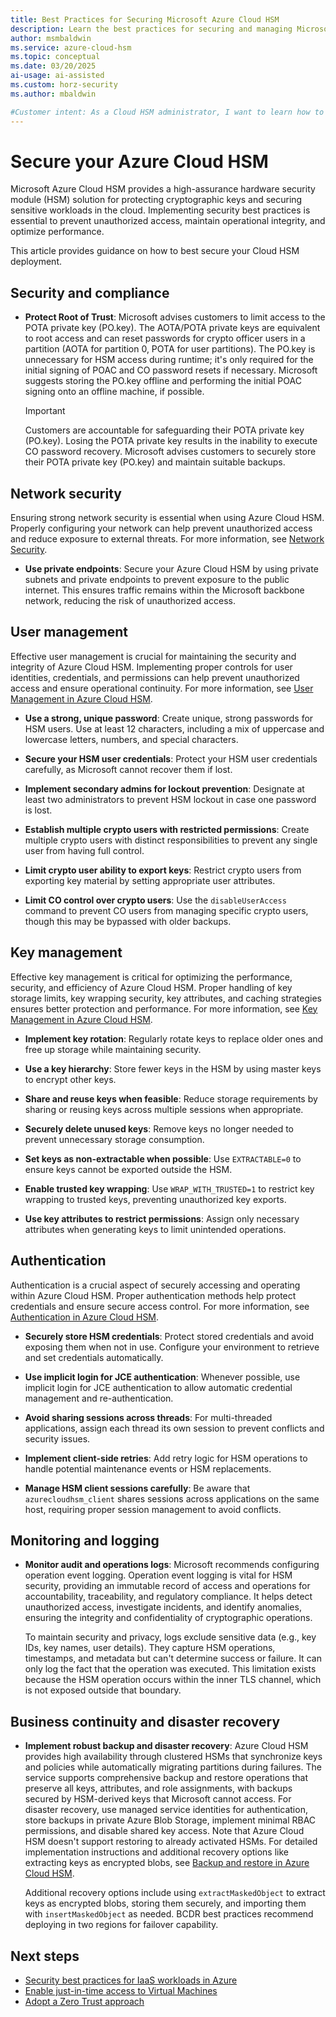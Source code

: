 ```yaml
---
title: Best Practices for Securing Microsoft Azure Cloud HSM
description: Learn the best practices for securing and managing Microsoft Azure Cloud HSM to protect cryptographic keys and sensitive workloads.
author: msmbaldwin
ms.service: azure-cloud-hsm
ms.topic: conceptual
ms.date: 03/20/2025
ai-usage: ai-assisted
ms.custom: horz-security
ms.author: mbaldwin

#Customer intent: As a Cloud HSM administrator, I want to learn how to secure and optimize my Cloud HSM deployment.
---
```


# Secure your Azure Cloud HSM

Microsoft Azure Cloud HSM provides a high-assurance hardware security module (HSM) solution for protecting cryptographic keys and securing sensitive workloads in the cloud. Implementing security best practices is essential to prevent unauthorized access, maintain operational integrity, and optimize performance.

This article provides guidance on how to best secure your Cloud HSM deployment.

## Security and compliance  

- **Protect Root of Trust**: Microsoft advises customers to limit access to the POTA private key (PO.key). The AOTA/POTA private keys are equivalent to root access and can reset passwords for crypto officer users in a partition (AOTA for partition 0, POTA for user partitions). The PO.key is unnecessary for HSM access during runtime; it's only required for the initial signing of POAC and CO password resets if necessary. Microsoft suggests storing the PO.key offline and performing the initial POAC signing onto an offline machine, if possible.  

    > [!IMPORTANT]
    > Customers are accountable for safeguarding their POTA private key (PO.key). Losing the POTA private key results in the inability to execute CO password recovery. Microsoft advises customers to securely store their POTA private key (PO.key) and maintain suitable backups.  

## Network security  

Ensuring strong network security is essential when using Azure Cloud HSM. Properly configuring your network can help prevent unauthorized access and reduce exposure to external threats. For more information, see [Network Security](network-security.md).  

- **Use private endpoints**: Secure your Azure Cloud HSM by using private subnets and private endpoints to prevent exposure to the public internet. This ensures traffic remains within the Microsoft backbone network, reducing the risk of unauthorized access.

## User management  

Effective user management is crucial for maintaining the security and integrity of Azure Cloud HSM. Implementing proper controls for user identities, credentials, and permissions can help prevent unauthorized access and ensure operational continuity. For more information, see [User Management in Azure Cloud HSM](user-management.md).  

- **Use a strong, unique password**: Create unique, strong passwords for HSM users. Use at least 12 characters, including a mix of uppercase and lowercase letters, numbers, and special characters.

- **Secure your HSM user credentials**: Protect your HSM user credentials carefully, as Microsoft cannot recover them if lost.

- **Implement secondary admins for lockout prevention**: Designate at least two administrators to prevent HSM lockout in case one password is lost.

- **Establish multiple crypto users with restricted permissions**: Create multiple crypto users with distinct responsibilities to prevent any single user from having full control.

- **Limit crypto user ability to export keys**: Restrict crypto users from exporting key material by setting appropriate user attributes.

- **Limit CO control over crypto users**: Use the `disableUserAccess` command to prevent CO users from managing specific crypto users, though this may be bypassed with older backups.

## Key management  

Effective key management is critical for optimizing the performance, security, and efficiency of Azure Cloud HSM. Proper handling of key storage limits, key wrapping security, key attributes, and caching strategies ensures better protection and performance. For more information, see [Key Management in Azure Cloud HSM](key-management.md).  

- **Implement key rotation**: Regularly rotate keys to replace older ones and free up storage while maintaining security.  

- **Use a key hierarchy**: Store fewer keys in the HSM by using master keys to encrypt other keys.  

- **Share and reuse keys when feasible**: Reduce storage requirements by sharing or reusing keys across multiple sessions when appropriate.  

- **Securely delete unused keys**: Remove keys no longer needed to prevent unnecessary storage consumption.  

- **Set keys as non-extractable when possible**: Use `EXTRACTABLE=0` to ensure keys cannot be exported outside the HSM.  

- **Enable trusted key wrapping**: Use `WRAP_WITH_TRUSTED=1` to restrict key wrapping to trusted keys, preventing unauthorized key exports.  

- **Use key attributes to restrict permissions**: Assign only necessary attributes when generating keys to limit unintended operations.  

## Authentication  

Authentication is a crucial aspect of securely accessing and operating within Azure Cloud HSM. Proper authentication methods help protect credentials and ensure secure access control. For more information, see [Authentication in Azure Cloud HSM](authentication.md).  

- **Securely store HSM credentials**: Protect stored credentials and avoid exposing them when not in use. Configure your environment to retrieve and set credentials automatically.  

- **Use implicit login for JCE authentication**: Whenever possible, use implicit login for JCE authentication to allow automatic credential management and re-authentication.  

- **Avoid sharing sessions across threads**: For multi-threaded applications, assign each thread its own session to prevent conflicts and security issues.  

- **Implement client-side retries**: Add retry logic for HSM operations to handle potential maintenance events or HSM replacements.  

- **Manage HSM client sessions carefully**: Be aware that `azurecloudhsm_client` shares sessions across applications on the same host, requiring proper session management to avoid conflicts.  

## Monitoring and logging

- **Monitor audit and operations logs**: Microsoft recommends configuring operation event logging. Operation event logging is vital for HSM security, providing an immutable record of access and operations for accountability, traceability, and regulatory compliance. It helps detect unauthorized access, investigate incidents, and identify anomalies, ensuring the integrity and confidentiality of cryptographic operations.  

    To maintain security and privacy, logs exclude sensitive data (e.g., key IDs, key names, user details). They capture HSM operations, timestamps, and metadata but can't determine success or failure. It can only log the fact that the operation was executed. This limitation exists because the HSM operation occurs within the inner TLS channel, which is not exposed outside that boundary.  

## Business continuity and disaster recovery  

- **Implement robust backup and disaster recovery**: Azure Cloud HSM provides high availability through clustered HSMs that synchronize keys and policies while automatically migrating partitions during failures. The service supports comprehensive backup and restore operations that preserve all keys, attributes, and role assignments, with backups secured by HSM-derived keys that Microsoft cannot access. For disaster recovery, use managed service identities for authentication, store backups in private Azure Blob Storage, implement minimal RBAC permissions, and disable shared key access. Note that Azure Cloud HSM doesn't support restoring to already activated HSMs. For detailed implementation instructions and additional recovery options like extracting keys as encrypted blobs, see [Backup and restore in Azure Cloud HSM](backup-restore.md).

  Additional recovery options include using `extractMaskedObject` to extract keys as encrypted blobs, storing them securely, and importing them with `insertMaskedObject` as needed. BCDR best practices recommend deploying in two regions for failover capability.

## Next steps

- [Security best practices for IaaS workloads in Azure](/azure/security/fundamentals/iaas)
- [Enable just-in-time access to Virtual Machines](/azure/defender-for-cloud/just-in-time-access-usage)
- [Adopt a Zero Trust approach](/azure/security/fundamentals/network-best-practices#adopt-a-zero-trust-approach)
